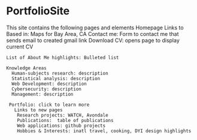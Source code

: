 # PortfolioSite

This site contains the following pages and elements
  Homepage
    Links to 
      Based in: Maps for Bay Area, CA
      Contact me: Form to contact me that sends email to created gmail link
      Download CV: opens page to display current CV
    
    List of About Me highlights: Bulleted list
    
    Knowledge Areas
      Human-subjects research: description
      Statistical analysis: description
      Web Development: description
      Cybersecurity: description
      Management: description
      
     Portfolio: click to learn more
       Links to new pages
        Research projects: WATCH, Avondale
        Publications:  table of publications
        Web applications: github projects
        Hobbies & Interests: inatl travel, cooking, DYI design highlights
    
        
